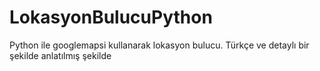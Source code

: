 # LokasyonBulucuPython
Python ile googlemapsi kullanarak lokasyon bulucu. Türkçe ve detaylı bir şekilde anlatılmış şekilde
